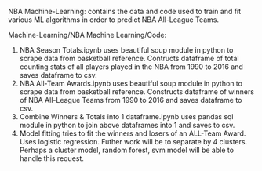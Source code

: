 NBA Machine-Learning: contains the data and code used to train and fit various ML algorithms in order to predict NBA All-League Teams.

Machine-Learning/NBA Machine Learning/Code:
  1. NBA Season Totals.ipynb uses beautiful soup module in python to scrape data from basketball reference.
     Contructs dataframe of total counting stats of all players played in the NBA from 1990 to 2016 and saves dataframe to csv.
  2. NBA All-Team Awards.ipynb uses beautiful soup module in python to scrape data from basketball reference. 
     Constructs dataframe of winners of NBA All-League Teams from 1990 to 2016 and saves dataframe to csv.
  3. Combine Winners & Totals into 1 dataframe.ipynb uses pandas sql module in python to join above dataframes into 1 and saves to csv.
  4. Model fitting tries to fit the winners and losers of an ALL-Team Award. Uses logistic regression. Futher work will be to separate by 4 clusters. Perhaps a cluster model, random forest, svm model will be able to handle this request.
